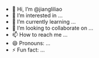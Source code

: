 - 👋 Hi, I’m @jiangliliao
- 👀 I’m interested in ...
- 🌱 I’m currently learning ...
- 💞️ I’m looking to collaborate on ...
- 📫 How to reach me ...
- 😄 Pronouns: ...
- ⚡ Fun fact: ...

<!---
jiangliliao/jiangliliao is a ✨ special ✨ repository because its `README.md` (this file) appears on your GitHub profile.
You can click the Preview link to take a look at your changes.
--->
